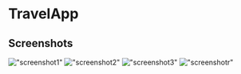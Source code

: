 # TravelApp

## Screenshots

!["screenshot1"](https://github.com/TravelBotDave/TravelApp/blob/master/screenshots/1.png)
!["screenshot2"](https://github.com/TravelBotDave/TravelApp/blob/master/screenshots/2.png)
!["screenshot3"](https://github.com/TravelBotDave/TravelApp/blob/master/screenshots/3.png)
!["screenshotr"](https://github.com/TravelBotDave/TravelApp/blob/master/screenshots/4.png)
